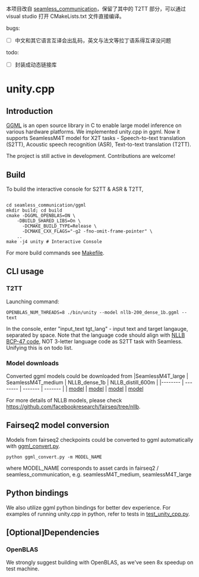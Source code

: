 本项目改自 [seamless_communication](https://github.com/facebookresearch/seamless_communication)，保留了其中的 T2TT 部分，可以通过 visual studio 打开 CMakeLists.txt 文件直接编译。

bugs:

- [ ] 中文和其它语言互译会出乱码，英文与法文等拉丁语系得互译没问题

todo: 

- [ ] 封装成动态链接库

# unity.cpp

## Introduction
[GGML](https://github.com/ggerganov/ggml) is an open source library in C to enable large model inference on various hardware platforms. We implemented unity.cpp in ggml. Now it supports SeamlessM4T model for X2T tasks - Speech-to-text translation (S2TT), Acoustic speech recognition (ASR), Text-to-text translation (T2TT).  

The project is still active in development. Contributions are welcome!

## Build
To build the interactive console for S2TT & ASR & T2TT, 
```

cd seamless_communication/ggml
mkdir build; cd build
cmake -DGGML_OPENBLAS=ON \
    -DBUILD_SHARED_LIBS=On \
	  -DCMAKE_BUILD_TYPE=Release \
	  -DCMAKE_CXX_FLAGS="-g2 -fno-omit-frame-pointer" \
    ..
make -j4 unity # Interactive Console

```
For more build commands see [Makefile](Makefile). 

## CLI usage

### T2TT
Launching command:
```
OPENBLAS_NUM_THREADS=8 ./bin/unity --model nllb-200_dense_1b.ggml --text
```
In the console, enter "input_text tgt_lang" - input text and target langauge, separated by space. Note that the language code should align with [NLLB BCP-47 code](https://github.com/facebookresearch/flores/blob/main/flores200/README.md#languages-in-flores-200), NOT 3-letter language code as S2TT task with Seamless. Unifying this is on todo list. 


### Model downloads 

Converted ggml models could be downloaded from 
|SeamlessM4T_large | SeamlessM4T_medium | NLLB_dense_1b | NLLB_distill_600m |
|-------- | -------- | ------- | ------- |
| [model](dl.fbaipublicfiles.com/seamless/models/seamlessM4T_large.ggml) | [model](dl.fbaipublicfiles.com/seamless/models/seamlessM4T_medium.ggml) |  [model](dl.fbaipublicfiles.com/seamless/models/nllb-200_dense_1b.ggml) | [model](dl.fbaipublicfiles.com/seamless/models/nllb-200_dense_distill_600m.ggml)

For more details of NLLB models, please check https://github.com/facebookresearch/fairseq/tree/nllb.

## Fairseq2 model conversion 
Models from fairseq2 checkpoints could be converted to ggml automatically with [ggml_convert.py](ggml_convert.py). 
```
python ggml_convert.py -m MODEL_NAME
```
where MODEL_NAME corresponds to asset cards in fairseq2 / seamless_communication, e.g. seamlessM4T_medium, seamlessM4T_large

## Python bindings
We also utilize ggml python bindings for better dev experience. For examples of running unity.cpp in python, refer to tests in [test_unity_cpp.py](test_unity_cpp.py). 

## [Optional]Dependencies
### OpenBLAS
We strongly suggest building with OpenBLAS, as we've seen 8x speedup on test machine. 

